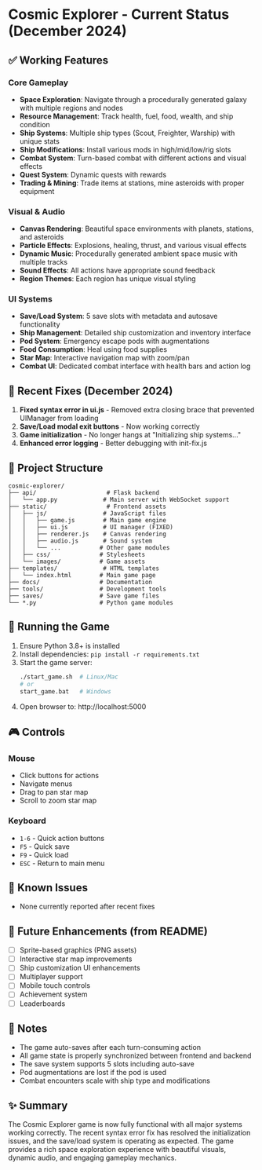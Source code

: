 # Cosmic Explorer - Current Status (December 2024)

## ✅ Working Features

### Core Gameplay
- **Space Exploration**: Navigate through a procedurally generated galaxy with multiple regions and nodes
- **Resource Management**: Track health, fuel, food, wealth, and ship condition
- **Ship Systems**: Multiple ship types (Scout, Freighter, Warship) with unique stats
- **Ship Modifications**: Install various mods in high/mid/low/rig slots
- **Combat System**: Turn-based combat with different actions and visual effects
- **Quest System**: Dynamic quests with rewards
- **Trading & Mining**: Trade items at stations, mine asteroids with proper equipment

### Visual & Audio
- **Canvas Rendering**: Beautiful space environments with planets, stations, and asteroids
- **Particle Effects**: Explosions, healing, thrust, and various visual effects
- **Dynamic Music**: Procedurally generated ambient space music with multiple tracks
- **Sound Effects**: All actions have appropriate sound feedback
- **Region Themes**: Each region has unique visual styling

### UI Systems
- **Save/Load System**: 5 save slots with metadata and autosave functionality
- **Ship Management**: Detailed ship customization and inventory interface
- **Pod System**: Emergency escape pods with augmentations
- **Food Consumption**: Heal using food supplies
- **Star Map**: Interactive navigation map with zoom/pan
- **Combat UI**: Dedicated combat interface with health bars and action log

## 🔧 Recent Fixes (December 2024)

1. **Fixed syntax error in ui.js** - Removed extra closing brace that prevented UIManager from loading
2. **Save/Load modal exit buttons** - Now working correctly
3. **Game initialization** - No longer hangs at "Initializing ship systems..."
4. **Enhanced error logging** - Better debugging with init-fix.js

## 📁 Project Structure

```
cosmic-explorer/
├── api/                    # Flask backend
│   └── app.py             # Main server with WebSocket support
├── static/                 # Frontend assets
│   ├── js/                # JavaScript files
│   │   ├── game.js        # Main game engine
│   │   ├── ui.js          # UI manager (FIXED)
│   │   ├── renderer.js    # Canvas rendering
│   │   ├── audio.js       # Sound system
│   │   └── ...           # Other game modules
│   ├── css/              # Stylesheets
│   └── images/           # Game assets
├── templates/             # HTML templates
│   └── index.html        # Main game page
├── docs/                 # Documentation
├── tools/                # Development tools
├── saves/                # Save game files
└── *.py                  # Python game modules
```

## 🚀 Running the Game

1. Ensure Python 3.8+ is installed
2. Install dependencies: `pip install -r requirements.txt`
3. Start the game server:
   ```bash
   ./start_game.sh  # Linux/Mac
   # or
   start_game.bat   # Windows
   ```
4. Open browser to: http://localhost:5000

## 🎮 Controls

### Mouse
- Click buttons for actions
- Navigate menus
- Drag to pan star map
- Scroll to zoom star map

### Keyboard
- `1-6` - Quick action buttons
- `F5` - Quick save
- `F9` - Quick load
- `ESC` - Return to main menu

## 🔄 Known Issues

- None currently reported after recent fixes

## 🎯 Future Enhancements (from README)

- [ ] Sprite-based graphics (PNG assets)
- [ ] Interactive star map improvements
- [ ] Ship customization UI enhancements
- [ ] Multiplayer support
- [ ] Mobile touch controls
- [ ] Achievement system
- [ ] Leaderboards

## 📝 Notes

- The game auto-saves after each turn-consuming action
- All game state is properly synchronized between frontend and backend
- The save system supports 5 slots including auto-save
- Pod augmentations are lost if the pod is used
- Combat encounters scale with ship type and modifications

## ✨ Summary

The Cosmic Explorer game is now fully functional with all major systems working correctly. The recent syntax error fix has resolved the initialization issues, and the save/load system is operating as expected. The game provides a rich space exploration experience with beautiful visuals, dynamic audio, and engaging gameplay mechanics.
